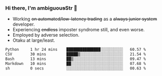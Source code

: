 ### Hi there, I'm ambiguou~~s~~Str 👋

<!--
**ambiguoustexture/ambiguoustexture** is a ✨ _special_ ✨ repository because its `README.md` (this file) appears on your GitHub profile.

Here are some ideas to get you started:
-->
- Working ~~on automated/low-latency trading~~ as a ~~always junior system~~ developer.
- Experiencing ~~endless~~ imposter syndrome still, and even worse.
- Employed by adverse selection.
- Otaku at large/least.

<!--START_SECTION:waka-->

```txt
Python     1 hr 24 mins    ███████████████░░░░░░░░░░   60.57 %
CSV        30 mins         █████▒░░░░░░░░░░░░░░░░░░░   21.54 %
Bash       13 mins         ██▒░░░░░░░░░░░░░░░░░░░░░░   09.47 %
Markdown   10 mins         ██░░░░░░░░░░░░░░░░░░░░░░░   07.68 %
sh         0 secs          ░░░░░░░░░░░░░░░░░░░░░░░░░   00.63 %
```

<!--END_SECTION:waka-->

